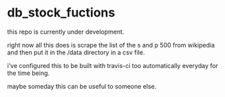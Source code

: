 # db_stock_fuctions
this repo is currently under development.

right now all this does is scrape the list of the s and p 500 from wikipedia and then put it in the /data directory in a csv file. 

i've configured this to be built with travis-ci too automatically everyday for the time being.

maybe someday this can be useful to someone else.

